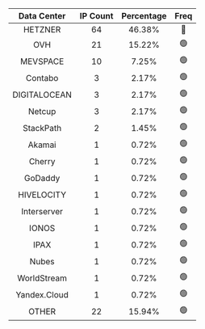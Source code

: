 | Data Center | IP Count | Percentage | Freq |
|:------------:|:--------:|:-----------:|:-----:|
| HETZNER | 64 | 46.38% | 🔴 |
| OVH | 21 | 15.22% | 🟢 |
| MEVSPACE | 10 | 7.25% | 🟢 |
| Contabo | 3 | 2.17% | 🟢 |
| DIGITALOCEAN | 3 | 2.17% | 🟢 |
| Netcup | 3 | 2.17% | 🟢 |
| StackPath | 2 | 1.45% | 🟢 |
| Akamai | 1 | 0.72% | 🟢 |
| Cherry | 1 | 0.72% | 🟢 |
| GoDaddy | 1 | 0.72% | 🟢 |
| HIVELOCITY | 1 | 0.72% | 🟢 |
| Interserver | 1 | 0.72% | 🟢 |
| IONOS | 1 | 0.72% | 🟢 |
| IPAX | 1 | 0.72% | 🟢 |
| Nubes | 1 | 0.72% | 🟢 |
| WorldStream | 1 | 0.72% | 🟢 |
| Yandex.Cloud | 1 | 0.72% | 🟢 |
| OTHER | 22 | 15.94% | 🟢 |